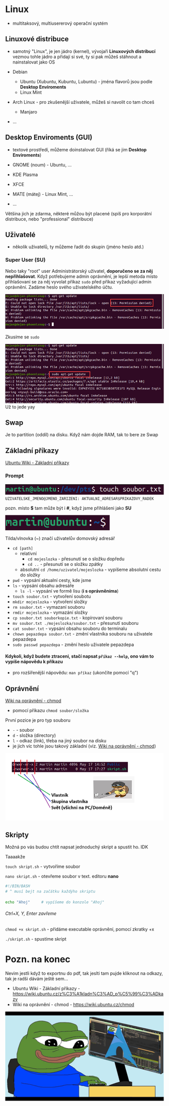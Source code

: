 # Linux
- multitaksový, multiusererový operační systém

## Linuxové distribuce
- samotný "Linux", je jen jádro (kernel), vývojaři **Linuxových distribucí** vezmou tohle jádro a přidají si své, ty si pak můžeš stáhnout a nainstalovat jako OS

- Debian
    - Ubuntu (Xubuntu, Kubuntu, Lubuntu) - jména flavorů jsou podle **Desktop Enviroments**
    - Linux Mint
- Arch Linux - pro zkušenější uživatele, můžeš si navolit co tam chceš
    - Manjaro
- ...
## Desktop Enviroments (GUI)
- textové prostředí, můžeme doinstalovat GUI (říká se jim **Desktop Enviroments**)

- GNOME (noum) - Ubuntu, ...
- KDE Plasma
- XFCE
- MATE (mátej) - Linux Mint, ...
- ...

Většina jich je zdarma, některé můžou být placené (spíš pro korporátní distribuce, nebo "professional" distribuce)

## Uživatelé
- několik uživatelů, ty můžeme řadit do skupin (jméno heslo atd.)

### Super User (SU)
Nebo taky "root" user
Administrátorský uživatel, **doporučeno se za něj nepřihlašovat**. Když potřebujeme admin oprávnění, je lepší metoda místo přihlašovaní se za něj vyvolat příkaz `sudo` před příkaz vyžadující admin oprávnění. Zadáme heslo svého uživatelského účtu.

![sudo](permission-denied-without-sudo.png)

Zkusíme se `sudo`

![alt text](operation-completes-with-sudo.png)
Už to jede yay

## Swap
Je to partition (oddíl) na disku. Když nám dojde RAM, tak to bere ze Swap

## Základní příkazy
[Ubuntu Wiki - Základní příkazy](https://wiki.ubuntu.cz/z%C3%A1kladn%C3%AD_p%C5%99%C3%ADkazy)

### Prompt
![alt text](prompt.png)
`UZIVATELSKE_JMENO@JMENO_ZARIZENI: AKTUALNI_ADRESAR$PRIKAZOVY_RADEK`

pozn. místo **$** tam může být i **#**, když jsme přihlášeni jako **SU**

![alt text](prompt1.png)

Tilda/vlnovka (~) značí uživatelův domovský adresář

- `cd [path]`
    - relativní
        - `cd mojeslozka` - přesunutí se o složku dopředu
        - `cd ..` - přesunutí se o složku zpátky
    - absolutní `cd /home/uzivatel/mojeslozka` - vypíšeme absolutní cestu do složky
- `pwd` - vypsání aktualní cesty, kde jsme
- `ls` - vypsání obsahu adresáře
    - `ls -l` - vypsání ve formě lisu (**i s oprávněníma**)
- `touch soubor.txt` - vytvoření soubotu
- `mkdir mojeslozka` - vytvoření složky
- `rm soubor.txt` - vymazaní souboru
- `rmdir mojeslozka` - vymazání složky
- `cp soubor.txt souborkopie.txt` - kopírovaní souboru
- `mv soubor.txt ./mojeslozka/soubor.txt` - přesunutí souboru
- `cat soubor.txt` - vypsání obsahu souboru do terminalu
- `chown pepazdepa soubor.txt` - změní vlastníka souboru na uživatele pepazdepa
- `sudo passwd pepazdepa` - změní heslo uživatele pepazdepa

#### Kdykoli, když budete ztraceni, stačí napsat `příkaz --help`, ono vám to vypíše nápovědu k příkazu
- pro rozšířenější nápovědu: `man příkaz` (ukončíte pomocí "q")

## Oprávnění
[Wiki na oprávnění - chmod](https://wiki.ubuntu.cz/chmod)

- pomocí příkazu `chmod soubor/složka`

První pozice je pro typ souboru
- `-` - soubor
- `d` - složka (directory)
- `l` - odkaz (link), třeba na jiný soubor na disku
- je jich víc tohle jsou takový základní (viz. [Wiki na oprávnění - chmod](https://wiki.ubuntu.cz/chmod#typy_soubor%C5%AF))

![rwx](rwx.png)

## Skripty
Možná po vás budou chtít napsat jednoduchý skript a spustit ho. IDK

Taaaakže

`touch skript.sh` - vytvoříme soubor

`nano skript.sh` - otevřeme soubor v text. editoru **nano**

```sh
#!/BIN/BASH
# ^ musí bejt na začátku každýho skriptu

echo "Ahoj"     # vypíšeme do konzole "Ahoj"
```
###### Ctrl+X, Y, Enter zavřeme

`chmod +x skript.sh` - přidáme executable oprávnění, pomocí zkratky +x

`./skript.sh` - spustíme skript

# Pozn. na konec
Nevim jestli když to exportnu do pdf, tak jeslti tam pujde kliknout na odkazy, tak je radši dávám ještě sem...

- Ubuntu Wiki - Základní příkazy - https://wiki.ubuntu.cz/z%C3%A1kladn%C3%AD_p%C5%99%C3%ADkazy
- Wiki na oprávnění - chmod - https://wiki.ubuntu.cz/chmod

![alt text](6c03e25c9359855ee247f695faa7cd22.jpg)